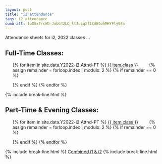 ```yaml
---
layout: post
title: "i2 attendance"
tags: i2 attendance
comb-att: 1oOSxTrcWD-JxbG42LO_ltJuLqXf1XdEGohMHYFly98o
---
```


Attendance sheets for i2, 2022 classes ...

<div class="wrap">
  <h2>Full-Time Classes:</h2>
  <ul style="list-style: none;">
    {% for item in site.data.Y2022-i2.Attnd-FT %}
      <a href="{{ site.gdrive }}{{ item.link }}" class="stitches_btn">{{ item.class }}</a>
      &nbsp; &nbsp; &nbsp; &nbsp;
      {% assign remainder = forloop.index | modulo: 2 %}
      {% if remainder == 0 %} 
        </ul>
        <ul style="list-style: none;">
      {% endif %}
    {% endfor %}
  </ul>
</div>
{% include break-line.html %}

<div class="wrap">
  <h2>Part-Time & Evening Classes:</h2>
  <ul style="list-style: none;">
    {% for item in site.data.Y2022-i2.Attnd-PT %}
      <a href="{{ site.gdrive }}{{ item.link }}" class="stitches_btn">{{ item.class }}</a>
      &nbsp; &nbsp; &nbsp; &nbsp;
      {% assign remainder = forloop.index | modulo: 2 %}
      {% if remainder == 0 %} 
        </ul>
        <ul style="list-style: none;">
      {% endif %}
    {% endfor %}
  </ul>
</div>
{% include break-line.html %}
<a href="{{ site.gdrive }}{{ page.comb-att }}" class="stitches_btn">Combined i1 & i2</a>
{% include break-line.html %}

